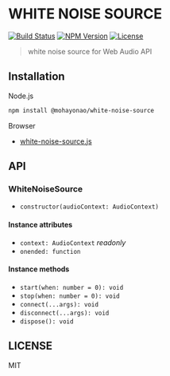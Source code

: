 # WHITE NOISE SOURCE
[![Build Status](http://img.shields.io/travis/mohayonao/white-noise-source.svg?style=flat-square)](https://travis-ci.org/mohayonao/white-noise-source)
[![NPM Version](http://img.shields.io/npm/v/@mohayonao/white-noise-source.svg?style=flat-square)](https://www.npmjs.org/package/@mohayonao/white-noise-source)
[![License](http://img.shields.io/badge/license-MIT-brightgreen.svg?style=flat-square)](http://mohayonao.mit-license.org/)

> white noise source for Web Audio API

## Installation

Node.js

```sh
npm install @mohayonao/white-noise-source
```

Browser

- [white-noise-source.js](https://raw.githubusercontent.com/mohayonao/white-noise-source/master/build/white-noise-source.js)

## API
### WhiteNoiseSource
- `constructor(audioContext: AudioContext)`

#### Instance attributes
- `context: AudioContext` _readonly_
- `onended: function`

#### Instance methods
- `start(when: number = 0): void`
- `stop(when: number = 0): void`
- `connect(...args): void`
- `disconnect(...args): void`
- `dispose(): void`

## LICENSE
MIT
